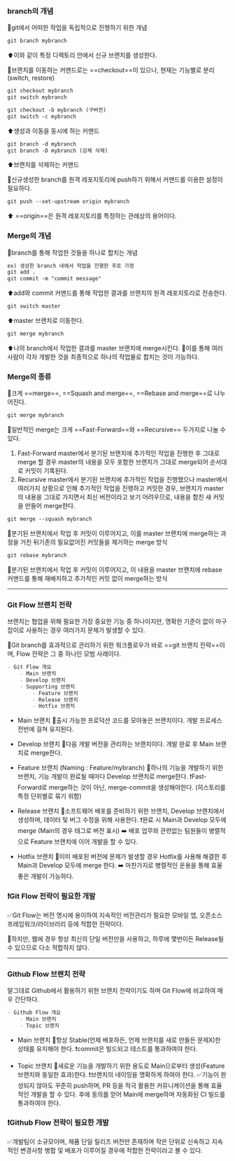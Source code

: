 ### branch의 개념
🔖git에서 어떠한 작업을 독립적으로 진행하기 위한 개념

```markdown
git branch mybranch
```
⬆️이와 같이 특정 디렉토리 안에서 신규 브랜치를 생성한다.

🔖브랜치를 이동하는 커맨드로는 ==checkout==이 있으나, 현재는 기능별로 분리 (switch, restore)
```markdown
git checkout mybranch
git switch mybranch
```

```markdown
git checkout -b mybranch (구버전)
git switch -c mybranch 
```
⬆️생성과 이동을 동시에 하는 커맨드

```markdown
git branch -d mybranch
git branch -D mybranch (강제 삭제)
```
⬆️브랜치를 삭제하는 커맨드

🔖신규생성한 branch를 원격 레포지토리에 push하기 위해서 커맨드를 이용한 설정이 필요하다.
```markdown
git push --set-upstream origin mybranch
```
⬆️ ==origin==은 원격 레포지토리를 특정하는 관례상의 용어이다.


### Merge의 개념
🔖branch를 통해 작업한 것들을 하나로 합치는 개념

```markdown
ex) 생성한 branch 내에서 작업을 진행한 후로 가정
git add .
git commit -m "commit message"
```
⬆️add와 commit 커맨드를 통해 작업한 결과를 브랜치의 원격 레포지토리로 전송한다.

```markdown
git switch master
```
⬆️master 브랜치로 이동한다.

```markdown
git merge mybranch
```
⬆️나의 branch에서 작업한 결과를 master 브랜치에 merge시킨다.
🔖이를 통해 여러 사람이 각자 개발한 것을 최종적으로 하나의 작업물로 합치는 것이 가능하다.

### Merge의 종류
🔖크게 ==merge==, ==Squash and merge==, ==Rebase and merge==로 나누어진다.

```markdown
git merge mybranch
```
🔖일반적인 merge는 크게 ==Fast-Forward==와 ==Recursive== 두가지로 나눌 수 있다.

1. Fast-Forward
master에서 분기된 브랜치에 추가적인 작업을 진행한 후 그대로 merge 할 경우 master의 내용을 모두 포함한 브랜치가 그대로 merge되어 순서대로 커밋이 기록된다.
2. Recursive
master에서 분기된 브랜치에 추가적인 작업을 진행했으나 master에서 여러가지 상황으로 인해 추가적인 작업을 진행하고 커밋한 경우, 브랜치가 master의 내용을 그대로 가지면서 최신 버전이라고 보기 어려우므로, 내용을 합친 새 커밋을 만들어 merge한다.

```markdown
git merge --squash mybranch
```
🔖분기된 브랜치에서 작업 후 커밋이 이루어지고, 이를 master 브랜치에 merge하는 과정을 거친 뒤기존의 필요없어진 커밋들을 제거하는 merge 방식

```markdown
git rebase mybranch
```
🔖분기된 브랜치에서 작업 후 커밋이 이루어지고, 이 내용을 master 브랜치에 rebase 커맨드를 통해 재배치하고 추가적인 커밋 없이 merge하는 방식

---
### Git Flow 브랜치 전략
브랜치는 협업을 위해 필요한 가장 중요한 기능 중 하나이지만, 명확한 기준이 없이 마구잡이로 사용하는 경우 여러가지 문제가 발생할 수 있다.

🔖Git branch를 효과적으로 관리하기 위한 워크플로우가 바로 ==git 브랜치 전략==이며, Flow 전략은 그 중 하나인 모범 사례이다.

```markdown
- Git Flow 개요
	- Main 브랜치
	- Develop 브랜치
	- Supporting 브랜치
		- Feature 브랜치
		- Release 브랜치
		- Hotfix 브랜치
```

- Main 브랜치
🔖출시 가능한 프로덕션 코드를 모아놓은 브랜치이다. 개발 프로세스 전반에 걸쳐 유지된다.

- Develop 브랜치
🔖다음 개발 버전을 관리하는 브랜치이다. 개발 완료 후 Main 브랜치로 merge한다.

- Feature 브랜치 (Naming : Feature/mybranch)
🔖하나의 기능을 개발하기 위한 브랜치, 기능 개발이 완료될 때마다 Develop 브랜치로 merge한다.
❗Fast-Forward로 merge하는 것이 아닌, merge-commit을 생성해야한다. (히스토리를 특정 단위별로 묶기 위함)

- Release 브랜치
🔖소프트웨어 배포를 준비하기 위한 브랜치, Develop 브랜치에서 생성하며, 데이터 및 버그 수정을 위해 사용한다. 
❗완료 시 Main과 Develop 모두에 merge (Main의 경우 태그로 버전 표시)
➡️ 배포 업무와 관련없는 팀원들이 병렬적으로 Feature 브랜치에 이어 개발을 할 수 있다.

- Hotfix 브랜치
🔖이미 배포된 버전에 문제가 발생할 경우 Hotfix를 사용해 해결한 후 Main과 Develop 모두에 merge 한다.
➡️ 마찬가지로 병렬적인 운용을 통해 효율좋은 개발이 가능하다.


### ❗Git Flow 전략이 필요한 개발
✅Git Flow는 버전 명시에 용이하여 지속적인 버전관리가 필요한 모바일 앱, 오픈소스 프레임워크/라이브러리 등에 적합한 전략이다.

🚫하지만, 웹에 경우 항상 최신의 단일 버전만을 사용하고, 하루에 몇번이든 Release될 수 있으므로 다소 적합하지 않다.

---
### Github Flow 브랜치 전략
말그대로 Github에서 활용하기 위한 브랜치 전략이기도 하며 Git Flow에 비교하여 매우 간단하다.

```markdown
- Github Flow 개요
	- Main 브랜치
	- Topic 브랜치
```

- Main 브랜치
🔖항상 Stable(언제 배포하든, 언제 브랜치를 새로 만들든 문제X)한 상태를 유지해야 한다. ❗commit은 빌드되고 테스트를 통과하여야 한다. 

- Topic 브랜치
🔖새로운 기능을 개발하기 위한 용도로 Main으로부터 생성(Feature 브랜치와 동일한 효과)한다.
❗브랜치의 네이밍을 명확하게 하여야 한다.
✅기능이 완성되지 않아도 꾸준히 push하며, PR 등을 적극 활용한 커뮤니케이션을 통해 효율적인 개발을 할 수 있다. 후에 동의를 얻어 Main에 merge하며 자동화된 CI 빌드를 통과하여야 한다.

### ❗Github Flow 전략이 필요한 개발
✅개발팀이 소규모이며, 제품 단일 릴리즈 버전만 존재하며 작은 단위로 신속하고 지속적인 변경사항 병합 및 배포가 이루어질 경우에 적합한 전략이라고 볼 수 있다.